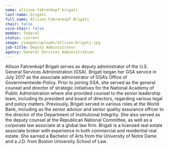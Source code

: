 ```yaml
---
name: allison-fahrenkopf-brigati
last-name: brigati
full_name: Allison Fahrenkopf Brigati
chair: false
vice-chair: false
member: federal
status: current
image: /images/uploads/allison-brigati.jpg
job-title: Deputy Administrator
agency: General Services Administration
---
```


Allison Fahrenkopf Brigati serves as deputy administrator of the U.S. General
Services Administration (GSA). Brigati began her GSA service in July 2017 as
the associate administrator of GSA’s Office of Governmentwide-Policy. Prior to
joining GSA, she served as the general counsel and director of strategic
initiatives for the National Academy of Public Administration where she
provided counsel to the senior leadership team, including its president and
board of directors, regarding various legal and policy matters. Previously,
Brigati served in various roles at the World Bank, including as the senior
advisor and senior quality assurance officer to the director of the Department
of Institutional Integrity. She also served as the deputy counsel at the
Republican National Committee, as well as a corporate law associate at a
global law firm. Brigati is a licensed real estate associate broker with
experience in both commercial and residential real estate. She earned a
Bachelor of Arts from the University of Notre Dame and a J.D. from Boston
University School of Law.